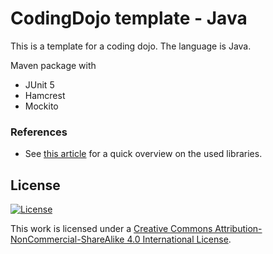 # CodingDojo template - Java

This is a template for a coding dojo. The language is Java.

Maven package with
* JUnit 5
* Hamcrest
* Mockito

### References
* See [this article](https://www.infoworld.com/article/3537563/) for a quick overview on the used libraries.

## License

[![License][license-image]][license-url]

This work is licensed under a [Creative Commons Attribution-NonCommercial-ShareAlike 4.0 International License](http://creativecommons.org/licenses/by-nc-sa/4.0/).

[license-url]: http://creativecommons.org/licenses/by-nc-sa/4.0/
[license-image]: https://i.creativecommons.org/l/by-nc-sa/4.0/88x31.png
